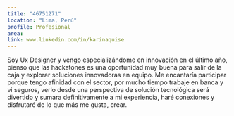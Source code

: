 ```yaml
---
title: "46751271"
location: "Lima, Perú"
profile: Profesional
area: 
link: www.linkedin.com/in/karinaquise
---
```


Soy Ux Designer y vengo especializándome en innovación en el último año, pienso que las hackatones es una oportunidad muy buena para salir de la caja y explorar soluciones innovadoras en equipo. Me encantaría participar porque tengo afinidad con el sector, por mucho tiempo trabaje en banca y vi seguros, verlo desde una perspectiva de solución tecnológica será divertido y sumara definitivamente a mi experiencia, haré conexiones y disfrutaré de lo que más me gusta, crear.